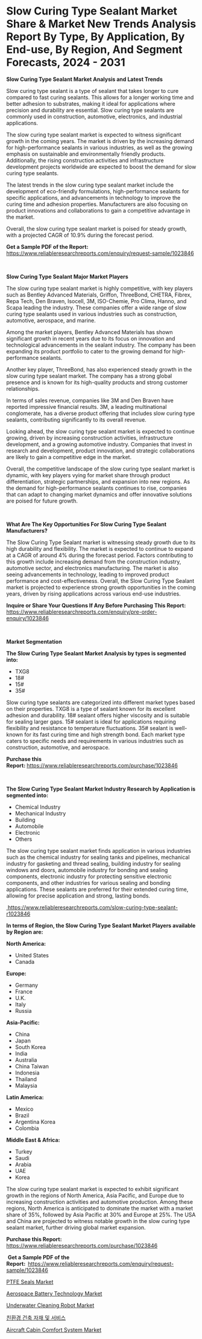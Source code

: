 <p><h1>Slow Curing Type Sealant Market Share & Market New Trends Analysis Report By Type, By Application, By End-use, By Region, And Segment Forecasts, 2024 - 2031</h1></p><p><strong>Slow Curing Type Sealant Market Analysis and Latest Trends</strong></p>
<p><p>Slow curing type sealant is a type of sealant that takes longer to cure compared to fast curing sealants. This allows for a longer working time and better adhesion to substrates, making it ideal for applications where precision and durability are essential. Slow curing type sealants are commonly used in construction, automotive, electronics, and industrial applications.</p><p>The slow curing type sealant market is expected to witness significant growth in the coming years. The market is driven by the increasing demand for high-performance sealants in various industries, as well as the growing emphasis on sustainable and environmentally friendly products. Additionally, the rising construction activities and infrastructure development projects worldwide are expected to boost the demand for slow curing type sealants.</p><p>The latest trends in the slow curing type sealant market include the development of eco-friendly formulations, high-performance sealants for specific applications, and advancements in technology to improve the curing time and adhesion properties. Manufacturers are also focusing on product innovations and collaborations to gain a competitive advantage in the market.</p><p>Overall, the slow curing type sealant market is poised for steady growth, with a projected CAGR of 10.9% during the forecast period.</p></p>
<p><strong>Get a Sample PDF of the Report:&nbsp;</strong> <a href="https://www.reliableresearchreports.com/enquiry/request-sample/1023846">https://www.reliableresearchreports.com/enquiry/request-sample/1023846</a></p>
<p>&nbsp;</p>
<p><strong>Slow Curing Type Sealant Major Market Players</strong></p>
<p><p>The slow curing type sealant market is highly competitive, with key players such as Bentley Advanced Materials, Griffon, ThreeBond, CHETRA, Fibrex, Repa Tech, Den Braven, Isocell, 3M, ISO-Chemie, Pro Clima, Hanno, and Scapa leading the industry. These companies offer a wide range of slow curing type sealants used in various industries such as construction, automotive, aerospace, and marine.</p><p>Among the market players, Bentley Advanced Materials has shown significant growth in recent years due to its focus on innovation and technological advancements in the sealant industry. The company has been expanding its product portfolio to cater to the growing demand for high-performance sealants.</p><p>Another key player, ThreeBond, has also experienced steady growth in the slow curing type sealant market. The company has a strong global presence and is known for its high-quality products and strong customer relationships.</p><p>In terms of sales revenue, companies like 3M and Den Braven have reported impressive financial results. 3M, a leading multinational conglomerate, has a diverse product offering that includes slow curing type sealants, contributing significantly to its overall revenue.</p><p>Looking ahead, the slow curing type sealant market is expected to continue growing, driven by increasing construction activities, infrastructure development, and a growing automotive industry. Companies that invest in research and development, product innovation, and strategic collaborations are likely to gain a competitive edge in the market.</p><p>Overall, the competitive landscape of the slow curing type sealant market is dynamic, with key players vying for market share through product differentiation, strategic partnerships, and expansion into new regions. As the demand for high-performance sealants continues to rise, companies that can adapt to changing market dynamics and offer innovative solutions are poised for future growth.</p></p>
<p>&nbsp;</p>
<p><strong>What Are The Key Opportunities For Slow Curing Type Sealant Manufacturers?</strong></p>
<p><p>The Slow Curing Type Sealant market is witnessing steady growth due to its high durability and flexibility. The market is expected to continue to expand at a CAGR of around 4% during the forecast period. Factors contributing to this growth include increasing demand from the construction industry, automotive sector, and electronics manufacturing. The market is also seeing advancements in technology, leading to improved product performance and cost-effectiveness. Overall, the Slow Curing Type Sealant market is projected to experience strong growth opportunities in the coming years, driven by rising applications across various end-use industries.</p></p>
<p><strong>Inquire or Share Your Questions If Any Before Purchasing This Report:</strong> <a href="https://www.reliableresearchreports.com/enquiry/pre-order-enquiry/1023846">https://www.reliableresearchreports.com/enquiry/pre-order-enquiry/1023846</a></p>
<p>&nbsp;</p>
<p><strong>Market Segmentation</strong></p>
<p><strong>The Slow Curing Type Sealant Market Analysis by types is segmented into:</strong></p>
<p><ul><li>TXG8</li><li>18#</li><li>15#</li><li>35#</li></ul></p>
<p><p>Slow curing type sealants are categorized into different market types based on their properties. TXG8 is a type of sealant known for its excellent adhesion and durability. 18# sealant offers higher viscosity and is suitable for sealing larger gaps. 15# sealant is ideal for applications requiring flexibility and resistance to temperature fluctuations. 35# sealant is well-known for its fast curing time and high strength bond. Each market type caters to specific needs and requirements in various industries such as construction, automotive, and aerospace.</p></p>
<p><strong>Purchase this Report:&nbsp;</strong><a href="https://www.reliableresearchreports.com/purchase/1023846">https://www.reliableresearchreports.com/purchase/1023846</a></p>
<p>&nbsp;</p>
<p><strong>The Slow Curing Type Sealant Market Industry Research by Application is segmented into:</strong></p>
<p><ul><li>Chemical Industry</li><li>Mechanical Industry</li><li>Building</li><li>Automobile</li><li>Electronic</li><li>Others</li></ul></p>
<p><p>The slow curing type sealant market finds application in various industries such as the chemical industry for sealing tanks and pipelines, mechanical industry for gasketing and thread sealing, building industry for sealing windows and doors, automobile industry for bonding and sealing components, electronic industry for protecting sensitive electronic components, and other industries for various sealing and bonding applications. These sealants are preferred for their extended curing time, allowing for precise application and strong, lasting bonds.</p></p>
<p><a href="https://www.reliableresearchreports.com/slow-curing-type-sealant-r1023846">&nbsp;https://www.reliableresearchreports.com/slow-curing-type-sealant-r1023846</a></p>
<p><strong>In terms of Region, the Slow Curing Type Sealant Market Players available by Region are:</strong></p>
<p>
    <p> <strong> North America: </strong>
        <ul>
            <li>United States</li>
            <li>Canada</li>
        </ul>
        </p> 
    <p> <strong> Europe: </strong>
        <ul>
            <li>Germany</li>
            <li>France</li>
            <li>U.K.</li>
            <li>Italy</li>
            <li>Russia</li>
        </ul>
        </p> 
    <p> <strong> Asia-Pacific: </strong>
        <ul>
            <li>China</li>
            <li>Japan</li>
            <li>South Korea</li>
            <li>India</li>
            <li>Australia</li>
            <li>China Taiwan</li>
            <li>Indonesia</li>
            <li>Thailand</li>
            <li>Malaysia</li>
        </ul>
        </p> 
    <p> <strong> Latin America: </strong>
        <ul>
            <li>Mexico</li>
            <li>Brazil</li>
            <li>Argentina Korea</li>
            <li>Colombia</li>
        </ul>
        </p> 
    <p> <strong> Middle East & Africa: </strong>
        <ul>
            <li>Turkey</li>
            <li>Saudi</li>
            <li>Arabia</li>
            <li>UAE</li>
            <li>Korea</li>
        </ul>
    </p>
    </p>
<p><p>The slow curing type sealant market is expected to exhibit significant growth in the regions of North America, Asia Pacific, and Europe due to increasing construction activities and automotive production. Among these regions, North America is anticipated to dominate the market with a market share of 35%, followed by Asia Pacific at 30% and Europe at 25%. The USA and China are projected to witness notable growth in the slow curing type sealant market, further driving global market expansion.</p></p>
<p><strong>Purchase this Report: </strong><a href="https://www.reliableresearchreports.com/purchase/1023846">https://www.reliableresearchreports.com/purchase/1023846</a></p>
<p>&nbsp;<strong>Get a Sample PDF of the Report:&nbsp;&nbsp;</strong><a href="https://www.reliableresearchreports.com/enquiry/request-sample/1023846">https://www.reliableresearchreports.com/enquiry/request-sample/1023846</a></p>
<p><strong></strong></p>
<p><p><a href="https://medium.com/@acqwoncopela/global-ptfe-seals-market-size-share-analysis-by-product-type-by-application-by-region-bd404eb240e0">PTFE Seals Market</a></p><p><a href="https://github.com/AnnChovey2023/Market-Research-Report-List-2/blob/main/aerospace-battery-technology-market.md">Aerospace Battery Technology Market</a></p><p><a href="https://medium.com/@beaugrant95/emerging-trends-in-underwater-cleaning-robot-market-global-outlook-and-future-prospects-from-2024-0787e11b275e">Underwater Cleaning Robot Market</a></p><p><a href="https://github.com/tukangkrupk/Market-Research-Report-List-2/blob/main/695945182470.md">친환경 건축 자재 및 서비스</a></p><p><a href="https://github.com/yadanielu/Market-Research-Report-List-2/blob/main/aircraft-cabin-comfort-system-market.md">Aircraft Cabin Comfort System Market</a></p></p>